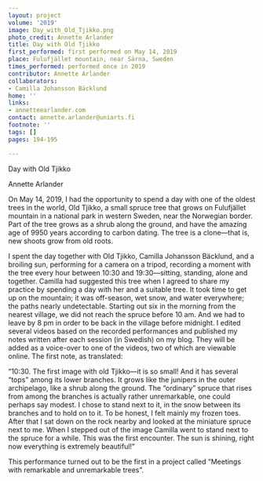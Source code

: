 ```yaml
---
layout: project
volume: '2019'
image: Day_with_Old_Tjikko.png
photo_credit: Annette Arlander
title: Day with Old Tjikko
first_performed: first performed on May 14, 2019
place: Fulufjället mountain, near Särna, Sweden
times_performed: performed once in 2019
contributor: Annette Arlander
collaborators:
- Camilla Johansson Bäcklund
home: ''
links:
- annetteearlander.com
contact: annette.arlander@uniarts.fi
footnote: ''
tags: []
pages: 194-195

---
```


Day with Old Tjikko

Annette Arlander

On May 14, 2019, I had the opportunity to spend a day with one of the oldest trees in the world, Old Tjikko, a small spruce tree that grows on Fulufjället mountain in a national park in western Sweden, near the Norwegian border. Part of the tree grows as a shrub along the ground, and have the amazing age of 9950 years according to carbon dating. The tree is a clone­­­—that is, new shoots grow from old roots.

I spent the day together with Old Tjikko, Camilla Johansson Bäcklund, and a broiling sun, performing for a camera on a tripod, recording a moment with the tree every hour between 10:30 and 19:30—sitting, standing, alone and together. Camilla had suggested this tree when I agreed to share my practice by spending a day with her and a suitable tree. It took time to get up on the mountain; it was off-season, wet snow, and water everywhere; the paths nearly undetectable. Starting out six in the morning from the nearest village, we did not reach the spruce before 10 am. And we had to leave by 8 pm in order to be back in the village before midnight. I edited several videos based on the recorded performances and published my notes written after each session (in Swedish) on my blog. They will be added as a voice-over to one of the videos, two of which are viewable online. The first note, as translated:

“10:30. The first image with old Tjikko­—it is so small! And it has several “tops” among its lower branches. It grows like the junipers in the outer archipelago, like a shrub along the ground. The “ordinary” spruce that rises from among the branches is actually rather unremarkable, one could perhaps say modest. I chose to stand next to it, in the snow between its branches and to hold on to it. To be honest, I felt mainly my frozen toes. After that I sat down on the rock nearby and looked at the miniature spruce next to me. When I stepped out of the image Camilla went to stand next to the spruce for a while. This was the first encounter. The sun is shining, right now everything is extremely beautiful!”

This performance turned out to be the first in a project called “Meetings with remarkable and unremarkable trees”.
